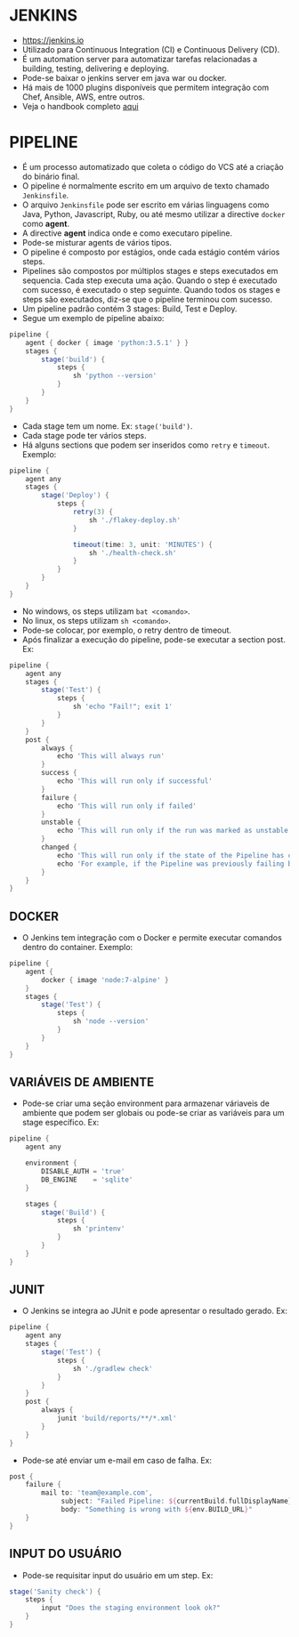 # JENKINS
* https://jenkins.io
* Utilizado para Continuous Integration (CI) e Continuous Delivery (CD).
* É um automation server para automatizar tarefas relacionadas a building, testing, delivering e deploying. 
* Pode-se baixar o jenkins server em java war ou docker.
* Há mais de 1000 plugins disponíveis que permitem integração com Chef, Ansible, AWS, entre outros. 
* Veja o handbook completo [aqui](https://jenkins.io/doc/book/) 

# PIPELINE
* É um processo automatizado que coleta o código do VCS até a criação do binário final. 
* O pipeline é normalmente escrito em um arquivo de texto chamado `Jenkinsfile`. 
* O arquivo `Jenkinsfile` pode ser escrito em várias linguagens como Java, Python, Javascript, Ruby, ou até mesmo utilizar a directive `docker` como **agent**.
* A directive **agent** indica onde e como executaro pipeline. 
* Pode-se misturar agents de vários tipos.  
* O pipeline é composto por estágios, onde cada estágio contém vários steps. 
* Pipelines são compostos por múltiplos stages e steps executados em sequencia. Cada step executa uma ação. Quando o step é executado com sucesso, é executado o step seguinte. Quando todos os stages e steps são executados, diz-se que o pipeline terminou com sucesso. 
* Um pipeline padrão contém 3 stages: Build, Test e Deploy. 
* Segue um exemplo de pipeline abaixo:
```groovy
pipeline {
    agent { docker { image 'python:3.5.1' } }
    stages {
        stage('build') {
            steps {
                sh 'python --version'
            }
        }
    }
}
```
* Cada stage tem um nome. Ex: `stage('build')`.
* Cada stage pode ter vários steps. 
* Há alguns sections que podem ser inseridos como `retry` e `timeout`. Exemplo:
```groovy
pipeline {
    agent any
    stages {
        stage('Deploy') {
            steps {
                retry(3) {
                    sh './flakey-deploy.sh'
                }

                timeout(time: 3, unit: 'MINUTES') {
                    sh './health-check.sh'
                }
            }
        }
    }
}
```
* No windows, os steps utilizam `bat <comando>`. 
* No linux, os steps utilizam `sh <comando>`. 
* Pode-se colocar, por exemplo, o retry dentro de timeout. 
* Após finalizar a execução do pipeline, pode-se executar a section post. Ex:
```groovy
pipeline {
    agent any
    stages {
        stage('Test') {
            steps {
                sh 'echo "Fail!"; exit 1'
            }
        }
    }
    post {
        always {
            echo 'This will always run'
        }
        success {
            echo 'This will run only if successful'
        }
        failure {
            echo 'This will run only if failed'
        }
        unstable {
            echo 'This will run only if the run was marked as unstable'
        }
        changed {
            echo 'This will run only if the state of the Pipeline has changed'
            echo 'For example, if the Pipeline was previously failing but is now successful'
        }
    }
}
```

## DOCKER
* O Jenkins tem integração com o Docker e permite executar comandos dentro do container. Exemplo: 
```groovy
pipeline {
    agent {
        docker { image 'node:7-alpine' }
    }
    stages {
        stage('Test') {
            steps {
                sh 'node --version'
            }
        }
    }
}
```
## VARIÁVEIS DE AMBIENTE
* Pode-se criar uma seção environment para armazenar váriaveis de ambiente que podem ser globais ou pode-se criar as variáveis para um stage específico. Ex:
```groovy
pipeline {
    agent any

    environment {
        DISABLE_AUTH = 'true'
        DB_ENGINE    = 'sqlite'
    }

    stages {
        stage('Build') {
            steps {
                sh 'printenv'
            }
        }
    }
}
```
## JUNIT
* O Jenkins se integra ao JUnit e pode apresentar o resultado gerado. Ex: 
```groovy 
pipeline {
    agent any
    stages {
        stage('Test') {
            steps {
                sh './gradlew check'
            }
        }
    }
    post {
        always {
            junit 'build/reports/**/*.xml'
        }
    }
}
```
* Pode-se até enviar um e-mail em caso de falha. Ex:
```groovy
post {
    failure {
        mail to: 'team@example.com',
             subject: "Failed Pipeline: ${currentBuild.fullDisplayName}",
             body: "Something is wrong with ${env.BUILD_URL}"
    }
}
```
## INPUT DO USUÁRIO
* Pode-se requisitar input do usuário em um step. Ex:
```groovy
stage('Sanity check') {
    steps {
        input "Does the staging environment look ok?"
    }
}
```